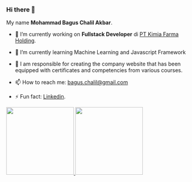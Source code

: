 ### Hi there 👋

<!--
**bagus-chalil/bagus-chalil** is a ✨ _special_ ✨ repository because its `README.md` (this file) appears on your GitHub profile.

Here are some ideas to get you started:

- 🔭 I’m currently working on ...
- 🌱 I’m currently learning ...
- 👯 I’m looking to collaborate on ...
- 🤔 I’m looking for help with ...
- 💬 Ask me about ...
- 📫 How to reach me: ...
- 😄 Pronouns: ...
- ⚡ Fun fact: ...
-->
My name **Mohammad Bagus Chalil Akbar**.<br>

- 🔭 I’m currently working on **Fullstack Developer** di [PT Kimia Farma Holding](https://www.kimiafarma.co.id/).<br>

- 🌱 I’m currently learning Machine Learning and Javascript Framework

- 👯 I am responsible for creating the company website that has been equipped with certificates and competencies from various courses.<br>

- 📫 How to reach me: bagus.chalil@gmail.com

- ⚡ Fun fact: [Linkedin](https://www.linkedin.com/in/mohammad-bagus-chalil-akbar-1797781a4/).

<p align="left">
<a href="https://github.com/bagus-chalil">
  <img height="180em" src="https://github-readme-stats-eight-theta.vercel.app/api?username=bagus-chalil&show_icons=true&theme=algolia&include_all_commits=true&count_private=true"/>
  <img height="180em" src="https://github-readme-stats-eight-theta.vercel.app/api/top-langs/?username=bagus-chalil&layout=compact&langs_count=8&theme=algolia"/>
</a>
</p>

